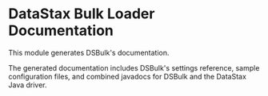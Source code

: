 # DataStax Bulk Loader Documentation

This module generates DSBulk's documentation. 

The generated documentation includes DSBulk's settings reference, sample configuration files, and 
combined javadocs for DSBulk and the DataStax Java driver.